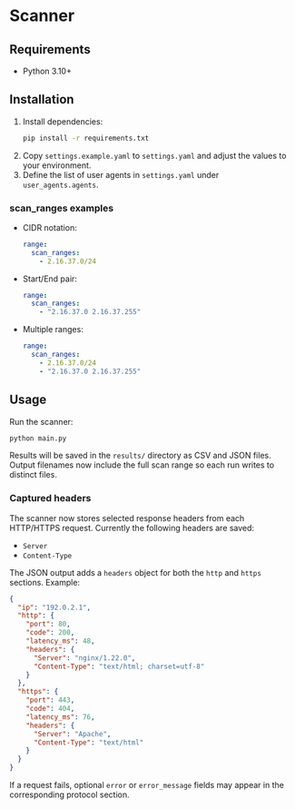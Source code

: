 # Scanner

## Requirements
- Python 3.10+

## Installation
1. Install dependencies:
   ```bash
   pip install -r requirements.txt
   ```
2. Copy `settings.example.yaml` to `settings.yaml` and adjust the values to your environment.
3. Define the list of user agents in `settings.yaml` under `user_agents.agents`.

### scan_ranges examples
- CIDR notation:
  ```yaml
  range:
    scan_ranges:
      - 2.16.37.0/24
  ```
- Start/End pair:
  ```yaml
  range:
    scan_ranges:
      - "2.16.37.0 2.16.37.255"
  ```
- Multiple ranges:
  ```yaml
  range:
    scan_ranges:
      - 2.16.37.0/24
      - "2.16.37.0 2.16.37.255"
  ```

## Usage
Run the scanner:
```bash
python main.py
```

Results will be saved in the `results/` directory as CSV and JSON files.
Output filenames now include the full scan range so each run writes to
distinct files.

### Captured headers

The scanner now stores selected response headers from each HTTP/HTTPS request.
Currently the following headers are saved:

- `Server`
- `Content-Type`

The JSON output adds a `headers` object for both the `http` and `https`
sections. Example:

```json
{
  "ip": "192.0.2.1",
  "http": {
    "port": 80,
    "code": 200,
    "latency_ms": 48,
    "headers": {
      "Server": "nginx/1.22.0",
      "Content-Type": "text/html; charset=utf-8"
    }
  },
  "https": {
    "port": 443,
    "code": 404,
    "latency_ms": 76,
    "headers": {
      "Server": "Apache",
      "Content-Type": "text/html"
    }
  }
}
```

If a request fails, optional `error` or `error_message` fields may appear in the
corresponding protocol section.
